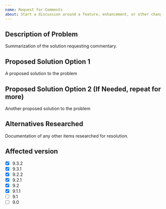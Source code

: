```yaml
---
name: Request for Comments
about: Start a discussion around a feature, enhancement, or other change to DNN.Platform 
---
```


<!-- 
  Please read contribution guideline first: https://github.com/dnnsoftware/Dnn.Platform/blob/development/CONTRIBUTING.md 
  Any potential security issues should be sent to security@dnnsoftware.com, rather than posted on GitHub
-->

## Description of Problem
Summarization of the solution requesting commentary.

## Proposed Solution Option 1
A proposed solution to the problem

## Proposed Solution Option 2 (If Needed, repeat for more)
Another proposed solution to the problem

## Alternatives Researched
Documentation of any other items researched for resolution.

## Affected version
<!-- Check all that apply and add more if necessary -->
* [x] 9.3.2
* [x] 9.3.1
* [x] 9.2.2
* [x] 9.2.1
* [x] 9.2
* [x] 9.1.1
* [ ] 9.1
* [ ] 9.0
